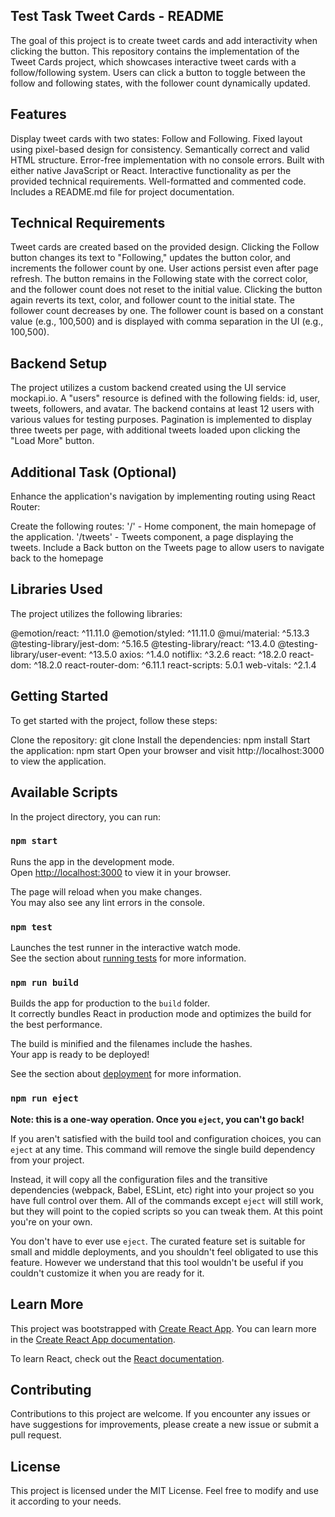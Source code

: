 ## Test Task Tweet Cards - README

The goal of this project is to create tweet cards and add interactivity when clicking the button.
This repository contains the implementation of the Tweet Cards project, which showcases interactive tweet cards with a follow/following system. Users can click a button to toggle between the follow and following states, with the follower count dynamically updated.

## Features

Display tweet cards with two states: Follow and Following.
Fixed layout using pixel-based design for consistency.
Semantically correct and valid HTML structure.
Error-free implementation with no console errors.
Built with either native JavaScript or React.
Interactive functionality as per the provided technical requirements.
Well-formatted and commented code.
Includes a README.md file for project documentation.

## Technical Requirements

Tweet cards are created based on the provided design.
Clicking the Follow button changes its text to "Following," updates the button color, and increments the follower count by one.
User actions persist even after page refresh. The button remains in the Following state with the correct color, and the follower count does not reset to the initial value.
Clicking the button again reverts its text, color, and follower count to the initial state. The follower count decreases by one.
The follower count is based on a constant value (e.g., 100,500) and is displayed with comma separation in the UI (e.g., 100,500).

## Backend Setup

The project utilizes a custom backend created using the UI service mockapi.io.
A "users" resource is defined with the following fields: id, user, tweets, followers, and avatar.
The backend contains at least 12 users with various values for testing purposes.
Pagination is implemented to display three tweets per page, with additional tweets loaded upon clicking the "Load More" button.

## Additional Task (Optional)

Enhance the application's navigation by implementing routing using React Router:

Create the following routes:
'/' - Home component, the main homepage of the application.
'/tweets' - Tweets component, a page displaying the tweets.
Include a Back button on the Tweets page to allow users to navigate back to the homepage

## Libraries Used

The project utilizes the following libraries:

@emotion/react: ^11.11.0
@emotion/styled: ^11.11.0
@mui/material: ^5.13.3
@testing-library/jest-dom: ^5.16.5
@testing-library/react: ^13.4.0
@testing-library/user-event: ^13.5.0
axios: ^1.4.0
notiflix: ^3.2.6
react: ^18.2.0
react-dom: ^18.2.0
react-router-dom: ^6.11.1
react-scripts: 5.0.1
web-vitals: ^2.1.4

## Getting Started

To get started with the project, follow these steps:

Clone the repository: git clone <repository-url>
Install the dependencies: npm install
Start the application: npm start
Open your browser and visit http://localhost:3000 to view the application.

## Available Scripts

In the project directory, you can run:

### `npm start`

Runs the app in the development mode.\
Open [http://localhost:3000](http://localhost:3000) to view it in your browser.

The page will reload when you make changes.\
You may also see any lint errors in the console.

### `npm test`

Launches the test runner in the interactive watch mode.\
See the section about [running tests](https://facebook.github.io/create-react-app/docs/running-tests) for more information.

### `npm run build`

Builds the app for production to the `build` folder.\
It correctly bundles React in production mode and optimizes the build for the best performance.

The build is minified and the filenames include the hashes.\
Your app is ready to be deployed!

See the section about [deployment](https://facebook.github.io/create-react-app/docs/deployment) for more information.

### `npm run eject`

**Note: this is a one-way operation. Once you `eject`, you can't go back!**

If you aren't satisfied with the build tool and configuration choices, you can `eject` at any time. This command will remove the single build dependency from your project.

Instead, it will copy all the configuration files and the transitive dependencies (webpack, Babel, ESLint, etc) right into your project so you have full control over them. All of the commands except `eject` will still work, but they will point to the copied scripts so you can tweak them. At this point you're on your own.

You don't have to ever use `eject`. The curated feature set is suitable for small and middle deployments, and you shouldn't feel obligated to use this feature. However we understand that this tool wouldn't be useful if you couldn't customize it when you are ready for it.

## Learn More

This project was bootstrapped with [Create React App](https://github.com/facebook/create-react-app).
You can learn more in the [Create React App documentation](https://facebook.github.io/create-react-app/docs/getting-started).

To learn React, check out the [React documentation](https://reactjs.org/).

## Contributing

Contributions to this project are welcome. If you encounter any issues or have suggestions for improvements, please create a new issue or submit a pull request.

## License

This project is licensed under the MIT License. Feel free to modify and use it according to your needs.
